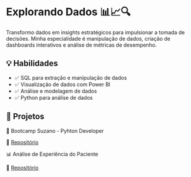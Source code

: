 # Explorando Dados 📊📈🔍
Transformo dados em insights estratégicos para impulsionar a tomada de decisões. Minha especialidade é manipulação de dados, criação de dashboards interativos e análise de métricas de desempenho.

## 💡 Habilidades

- ✅ SQL para extração e manipulação de dados
- ✅ Visualização de dados com Power BI
- ✅ Análise e modelagem de dados
- ✅ Python para análise de dados

## 📌 Projetos

🐍 Bootcamp Suzano - Pyhton Developer

🔗 [Repositório](https://github.com/guimanaira/Repositorio_Dados/tree/main/Bootcamp_Suzano-Python-Developer)  

📊 Análise de Experiência do Paciente

🔗 [Repositório](https://github.com/guimanaira/Repositorio_Dados/blob/main/Analise_Dados_Saude/01_An%C3%A1lise%20Experi%C3%AAncia%20do%20Paciente/experiencia_do_paciente.md) 



